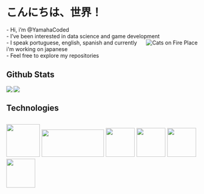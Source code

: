 <h1>こんにちは、世界！</h1> 
<div>
    <p align="left">
    - Hi, i’m @YamahaCoded<br>
    - I’ve been interested in data science and game development<br>
    <img align="right" src="https://imgur.com/CzGWxDK.gif" alt="Cats on Fire Place">
    - I speak portuguese, english, spanish and currently i'm working on japanese<br>
    - Feel free to explore my repositories<br>
    </p>
</div>

<h2>Github Stats</h2> 
<div>
    <img src="https://github-readme-stats.vercel.app/api/top-langs/?username=YamahaCoded&layout=compact&langs_count=6&theme=github_dark">
    <img align="left" src="https://github-readme-stats.vercel.app/api?username=YamahaCoded&layout=compact&theme=github_dark&hide=prs">
</div>

<h2>Technologies</h2> 
<div>
    <h2>
        <img src="https://i.imgur.com/dnLc6BK.png" width=88 height=86>
        <img src="https://upload.wikimedia.org/wikipedia/commons/8/87/Sql_data_base_with_logo.png" width=164 height=72>
        <img src="https://wiki.installgentoo.com/images/f/f9/Arch-linux-logo.png" width=76 height=76>
        <img src="https://i.imgur.com/mIRADeo.png" width=76 height=76>
        <img src="https://i.imgur.com/JTjo6Xk.png" width=76 height=76>
        <img src="https://i.imgur.com/mMCTijX.png" width=76 height=76>
    </h2>
</div>

<!---
YamahaCoded/YamahaCoded is a ✨ special ✨ repository because its `README.md` (this file) appears on your GitHub profile.
You can click the Preview link to take a look at your changes.
--->
